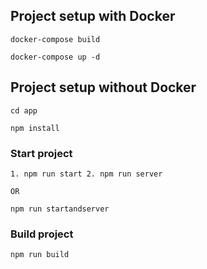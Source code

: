## Project setup with Docker

```
docker-compose build
```

```
docker-compose up -d
```

## Project setup without Docker

```
cd app
```

```
npm install
```

### Start project

```
1. npm run start 2. npm run server

OR

npm run startandserver

```

### Build project

```
npm run build
```
